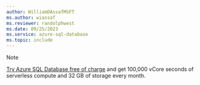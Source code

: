```yaml
---
author: WilliamDAssafMSFT
ms.author: wiassaf
ms.reviewer: randolphwest
ms.date: 09/25/2023
ms.service: azure-sql-database
ms.topic: include
---
```


> [!NOTE]  
> [Try Azure SQL Database free of charge](../database/free-offer.md) and get 100,000 vCore seconds of serverless compute and 32 GB of storage every month.
